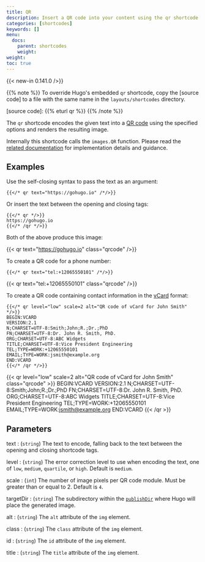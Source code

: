 ```yaml
---
title: QR
description: Insert a QR code into your content using the qr shortcode.
categories: [shortcodes]
keywords: []
menu:
  docs:
    parent: shortcodes
    weight:
weight:
toc: true
---
```


{{< new-in 0.141.0 />}}

{{% note %}}
To override Hugo's embedded `qr` shortcode, copy the [source code] to a file with the same name in the `layouts/shortcodes` directory.

[source code]: {{% eturl qr %}}
{{% /note %}}

The `qr` shortcode encodes the given text into a [QR code] using the specified options and renders the resulting image.

Internally this shortcode calls the `images.QR` function. Please read the [related documentation] for implementation details and guidance.

[QR code]: https://en.wikipedia.org/wiki/QR_code
[related documentation]: /functions/images/qr/

## Examples

Use the self-closing syntax to pass the text as an argument:

```text
{{</* qr text="https://gohugo.io" /*/>}}
```

Or insert the text between the opening and closing tags:

```text
{{</* qr */>}}
https://gohugo.io
{{</* /qr */>}}
```

Both of the above produce this image:

{{< qr text="https://gohugo.io" class="qrcode" />}}

To create a QR code for a phone number:

```text
{{</* qr text="tel:+12065550101" /*/>}}
```

{{< qr text="tel:+12065550101" class="qrcode" />}}

To create a QR code containing contact information in the [vCard] format:

[vCard]: https://en.wikipedia.org/wiki/VCard

```text
{{</* qr level="low" scale=2 alt="QR code of vCard for John Smith" */>}}
BEGIN:VCARD
VERSION:2.1
N;CHARSET=UTF-8:Smith;John;R.;Dr.;PhD
FN;CHARSET=UTF-8:Dr. John R. Smith, PhD.
ORG;CHARSET=UTF-8:ABC Widgets
TITLE;CHARSET=UTF-8:Vice President Engineering
TEL;TYPE=WORK:+12065550101
EMAIL;TYPE=WORK:jsmith@example.org
END:VCARD
{{</* /qr */>}}
```

{{< qr level="low" scale=2 alt="QR code of vCard for John Smith" class="qrcode" >}}
BEGIN:VCARD
VERSION:2.1
N;CHARSET=UTF-8:Smith;John;R.;Dr.;PhD
FN;CHARSET=UTF-8:Dr. John R. Smith, PhD.
ORG;CHARSET=UTF-8:ABC Widgets
TITLE;CHARSET=UTF-8:Vice President Engineering
TEL;TYPE=WORK:+12065550101
EMAIL;TYPE=WORK:jsmith@example.org
END:VCARD
{{< /qr >}}

## Parameters

text
: (`string`) The text to encode, falling back to the text between the opening and closing shortcode tags.

level
: (`string`) The error correction level to use when encoding the text, one of `low`, `medium`, `quartile`, or `high`. Default is `medium`.

scale
: (`int`) The number of image pixels per QR code module. Must be greater than or equal to 2. Default is `4`.

targetDir
: (`string`) The subdirectory within the [`publishDir`] where Hugo will place the generated image.

[`publishDir`]: /getting-started/configuration/#publishdir

alt
: (`string`) The `alt` attribute of the `img` element.

class
: (`string`) The `class` attribute of the `img` element.

id
: (`string`) The `id` attribute of the `img` element.

title
: (`string`) The `title` attribute of the `img` element.
